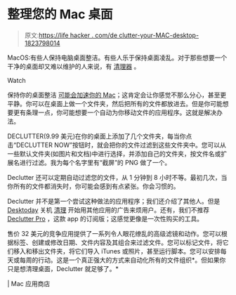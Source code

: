 # 整理您的 Mac 桌面

> 原文:[https://life hacker . com/de clutter-your-MAC-desktop-1823798014](https://lifehacker.com/declutter-your-mac-desktop-1823798014)

MacOS:有些人保持电脑桌面整洁。有些人乐于保持桌面凌乱。对于那些想要一个干净的桌面却又难以维护的人来说，有 [清理器](https://itunes.apple.com/us/app/declutter-organize-desktop/id950644971?mt=12) 。

Watch

保持你的桌面整洁 [可能会加速你的 Mac](https://lifehacker.com/an-overly-cluttered-desktop-can-seriously-slow-down-you-5893054)；这肯定会让你感觉不那么分心，甚至更平静。你可以在桌面上做一个文件夹，然后把所有的文件都放进去。但是你可能想要更有条理一点，你可能想要一个自动为你移动文件的应用程序。这就是解决办法。

DECLUTTER(9.99 美元)在你的桌面上添加了几个文件夹，每当你点击“DECLUTTER NOW”按钮时，就会把你的文件过滤到这些文件夹中。您可以从一些默认文件夹(如图片和文档)中进行选择，并添加自己的文件夹，按文件名或扩展名进行过滤。我为每个名字里有“截屏”的 PNG 做了一个。

Declutter 还可以定期自动过滤您的文件，从 1 分钟到 8 小时不等。最初几次，当你所有的文件都消失时，你可能会感到有点紧张。你会习惯的。

Declutter 并不是第一个尝试这种做法的应用程序；我们还介绍了其他人。但是 [Desktoday](https://lifehacker.com/desktoday-automatically-organizes-your-macs-desktop-5785844) 关机 [清理](https://lifehacker.com/clean-automatically-organizes-your-desktop-icons-to-avo-5839275) 开始用其他应用的广告来烦用户。还有，我们不推荐 [Declutter Pro](https://itunes.apple.com/us/app/declutter-pro/id1187706662?mt=12) ，这款 app 的订阅版；这感觉更像是一次性购买的工具。

售价 32 美元的竞争应用提供了一系列令人眼花缭乱的高级滤镜和动作。您可以根据标签、创建或修改日期、文件内容及其组合来过滤文件。您可以标记文件，将它们移入和移出文件夹，将它们导入 iTunes 或照片，甚至运行脚本。您可以安排每天或每周的行动。这是一个真正强大的方式来自动化所有的文件组织*。但如果你只是想清理桌面，Declutter 就足够了。* 

| Mac 应用商店